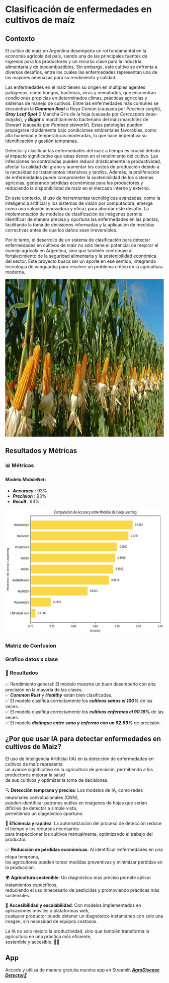 # **Clasificación de enfermedades en cultivos de maíz**

## **Contexto**

El cultivo de maíz en Argentina desempeña un rol fundamental en la economía agrícola del país, siendo una de las principales fuentes de ingresos para los productores y un recurso clave para la industria alimentaria y de biocombustibles. Sin embargo, este cultivo se enfrenta a diversos desafíos, entre los cuales las enfermedades representan una de las mayores amenazas para su rendimiento y calidad.

Las enfermedades en el maíz tienen su origen en múltiples agentes patógenos, como hongos, bacterias, virus y nematodos, que encuentran condiciones propicias en determinados climas, prácticas agrícolas y sistemas de manejo de cultivos. Entre las enfermedades más comunes se encuentran la ***Common Rost*** o Roya Común (causada por *Puccinia sorghi*), ***Gray Leaf Spot*** 0 Mancha Gris de la hoja (causada por *Cercospora zeae-maydis*), y ***Blight*** o marchitamiento bacteriano del maíz/marchitez de Stewart (causada por *Pantoea stewartii*). Estas patologías pueden propagarse rápidamente bajo condiciones ambientales favorables, como alta humedad y temperaturas moderadas, lo que hace imperativa su identificación y gestión tempranas.

Detectar y clasificar las enfermedades del maíz a tiempo es crucial debido al impacto significativo que estas tienen en el rendimiento del cultivo. Las infecciones no controladas pueden reducir drásticamente la productividad, afectar la calidad del grano y aumentar los costos de producción debido a la necesidad de tratamientos intensivos y tardíos. Además, la proliferación de enfermedades puede comprometer la sostenibilidad de los sistemas agrícolas, generando pérdidas económicas para los productores y reduciendo la disponibilidad de maíz en el mercado interno y externo.

En este contexto, el uso de herramientas tecnológicas avanzadas, como la inteligencia artificial y los sistemas de visión por computadora, emerge como una solución innovadora y eficaz para abordar este desafío. La implementación de modelos de clasificación de imágenes permite identificar de manera precisa y oportuna las enfermedades en las plantas, facilitando la toma de decisiones informadas y la aplicación de medidas correctivas antes de que los daños sean irreversibles.

Por lo tanto, el desarrollo de un sistema de clasificación para detectar enfermedades en cultivos de maíz no solo tiene el potencial de mejorar el manejo agrícola en Argentina, sino que también contribuye al fortalecimiento de la seguridad alimentaria y la sostenibilidad económica del sector. Este proyecto busca ser un aporte en ese sentido, integrando tecnología de vanguardia para resolver un problema crítico en la agricultura moderna.

<img src="https://github.com/SantiRiccardi/Corn_Disease_Detector/blob/main/src/utils/images/maiz1.jpg" width=800 height=500>


## **Resultados y Métricas**

### 📊 Métricas
#### Modelo ***MobileNet***:<br>
* ***Accuracy*** : 93%
* ***Precision*** : 93%
* ***Recall*** : 93%
<img src='app/images/modelos.png' width=750 height=400>

### Matriz de Confusion
### Grafico datos x clase

### 🎯 Resultados
✅ Rendimiento general: El modelo muestra un buen desempeño con alta precisión en la mayoría de las clases.<br>
✅ ***Common Rust*** y ***Healthy*** están bien clasificadas.<br>
✅ El modelo clasifica correctamente los ***cultivos sanos el 100%*** de las veces.<br>
✅ El modelo clasifica correctamente los ***cultivos enfermos el 90.16%*** de las veces.<br>
✅ El modelo ***distingue entre sano y enfermo con un 92.89%*** de precisión.


## **¿Por que usar IA para detectar enfermedades en cultivos de Maiz?**

El uso de Inteligencia Artificial (IA) en la detección de enfermedades en cultivos de maíz representa\
un avance significativo en la agricultura de precisión, permitiendo a los productores mejorar la salud\
de sus cultivos y optimizar la toma de decisiones.

🔍 **Detección temprana y precisa**: Los modelos de IA, como redes neuronales convolucionales (CNN),\
pueden identificar patrones sutiles en imágenes de hojas que serían difíciles de detectar a simple vista,\
permitiendo un diagnóstico oportuno.

🚀 **Eficiencia y rapidez**: La automatización del proceso de detección reduce el tiempo y los recursos necesarios\
para inspeccionar los cultivos manualmente, optimizando el trabajo del productor.

📈 **Reducción de pérdidas económicas**: Al identificar enfermedades en una etapa temprana,\
los agricultores pueden tomar medidas preventivas y minimizar pérdidas en la producción.

🌍 **Agricultura sostenible**: Un diagnóstico más preciso permite aplicar tratamientos específicos,\
reduciendo el uso innecesario de pesticidas y promoviendo prácticas más sostenibles.

📡 **Accesibilidad y escalabilidad**: Con modelos implementados en aplicaciones móviles o plataformas web,\
cualquier productor puede obtener un diagnóstico instantáneo con solo una imagen, sin necesidad de equipos costosos.

La IA no solo mejora la productividad, sino que también transforma la agricultura en una práctica más eficiente,\
sostenible y accesible. 🚜🌱

## App 
Accede y utiliza de manera gratuita nuestra app en Streamlit [***AgroDisease Detector🌽***](https://santiriccardi-corn-disease-detector-appapp-y2eo9o.streamlit.app/)
